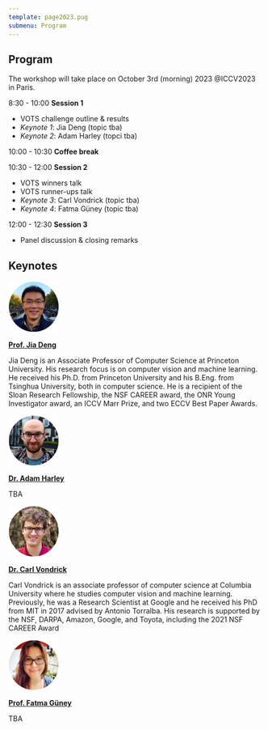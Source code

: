 ```yaml
---
template: page2023.pug
submenu: Program
---
```


## Program
 
The workshop will take place on October 3rd (morning) 2023 @ICCV2023 in Paris.

8:30 - 10:00 **Session 1** 
* VOTS challenge outline & results
* *Keynote 1*: Jia Deng (topic tba)
* *Keynote 2*:  Adam Harley (topci tba)

10:00 - 10:30 **Coffee break**

10:30 - 12:00 **Session 2**
* VOTS winners talk
* VOTS runner-ups talk
* *Keynote 3*: Carl Vondrick (topic tba)
* *Keynote 4*: Fatma Güney (topic tba)  

12:00 - 12:30 **Session 3**
* Panel discussion & closing remarks


## Keynotes


<div class="container float-left">

[<img class="float-left" src="speakers/jiadeng.jpg" width="100"/>](https://www.cs.princeton.edu/~jiadeng/)

[**Prof. Jia Deng**](https://www.cs.princeton.edu/~jiadeng/)

Jia Deng is an Associate Professor of Computer Science at Princeton University. His research focus is on computer vision and machine learning. He received his Ph.D. from Princeton University and his B.Eng. from Tsinghua University, both in computer science. He is a recipient of the Sloan Research Fellowship, the NSF CAREER award, the ONR Young Investigator award, an ICCV Marr Prize, and two ECCV Best Paper Awards.
</div>


<div class="container float-left">

[<img class="float-left" src="speakers/Adam_Harley.jpg" width="100"/>](https://adamharley.com/)

[**Dr. Adam Harley**](https://adamharley.com/)

TBA
</div>


<div class="container float-left">

[<img class="float-left" src="speakers/Carl_Vondrick.jpg" width="100"/>](https://www.cs.columbia.edu/~vondrick/)

[**Dr. Carl Vondrick**](https://www.cs.columbia.edu/~vondrick/)

Carl Vondrick is an associate professor of computer science at Columbia University where he studies computer vision and machine learning. Previously, he was a Research Scientist at Google and he received his PhD from MIT in 2017 advised by Antonio Torralba. His research is supported by the NSF, DARPA, Amazon, Google, and Toyota, including the 2021 NSF CAREER Award
</div>


<div class="container float-left">

[<img class="float-left" src="speakers/Fatma_Guney.jpg" width="100"/>](https://mysite.ku.edu.tr/fguney/)

[**Prof. Fatma Güney**](https://mysite.ku.edu.tr/fguney/)

TBA
</div>